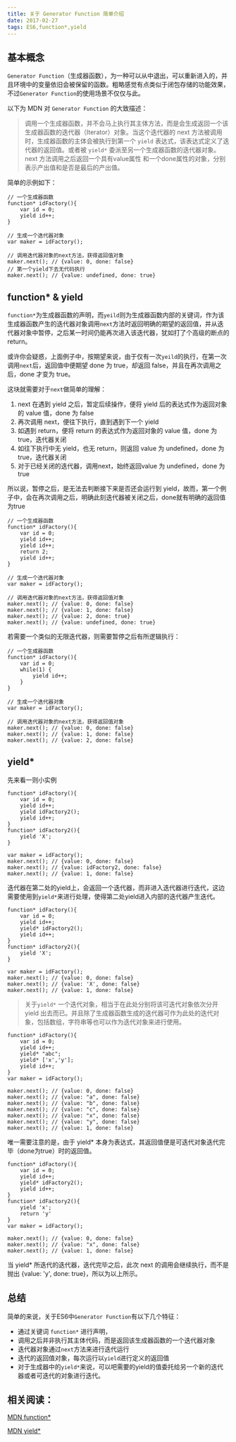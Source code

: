 ```yaml
---
title: 关于 Generator Function 简单介绍
date: 2017-02-27
tags: ES6,function*,yield
---
```

## 基本概念

`Generator Function`（生成器函数），为一种可以从中退出，可以重新进入的，并且环境中的变量依旧会被保留的函数。粗略感觉有点类似于闭包存储的功能效果，不过`Generator Function`的使用场景不仅仅与此。

以下为 MDN 对 `Generator Function` 的大致描述：

> 调用一个生成器函数，并不会马上执行其主体方法，而是会生成返回一个该生成器函数的迭代器（Iterator）对象。当这个迭代器的 next 方法被调用时，生成器函数的主体会被执行到第一个 `yield` 表达式，该表达式定义了迭代器的返回值。或者被 `yield*` 委派至另一个生成器函数的迭代器对象。next 方法调用之后返回一个具有value属性 和一个done属性的对象，分别表示产出值和是否是最后的产出值。

简单的示例如下：

```
// 一个生成器函数
function* idFactory(){
    var id = 0;
    yield id++;
}

// 生成一个迭代器对象
var maker = idFactory();

// 调用迭代器对象的next方法，获得返回值对象 
maker.next(); // {value: 0, done: false}
// 第一个yield下去无代码执行
maker.next(); // {value: undefined, done: true}
```

## function\* & yield

`function*`为生成器函数的声明，而`yeild`则为生成器函数内部的关键词，作为该生成器函数产生的迭代器对象调用`next`方法时返回明确的期望的返回值，并从迭代器对象中暂停，之后某一时间仍能再次进入该迭代器，犹如打了个高级的断点的return。

或许你会疑惑，上面例子中，按期望来说，由于仅有一次`yeild`的执行，在第一次调用`next`后，返回值中便期望 done 为 true，却返回 false，并且在再次调用之后，done 才变为 true。

这块就需要对于`next`做简单的理解：

1. next 在遇到 yield 之后，暂定后续操作，便将 yield 后的表达式作为返回对象的 value 值，done 为 false
2. 再次调用 next，便往下执行，直到遇到下一个 yield
3. 如遇到 return，便将 return 的表达式作为返回对象的 value 值，done 为 true，迭代器关闭
4. 如往下执行中无 yield，也无 return，则返回 value 为 undefined，done 为 true，迭代器关闭
5. 对于已经关闭的迭代器，调用next，始终返回value 为 undefined，done 为 true

所以说，暂停之后，是无法去判断接下来是否还会运行到 yield，故而，第一个例子中，会在再次调用之后，明确此刻迭代器被关闭之后，done就有明确的返回值为true

```
// 一个生成器函数
function* idFactory(){
    var id = 0;
    yield id++;
    yield id++;
    return 2;
    yield id++;
}

// 生成一个迭代器对象
var maker = idFactory();

// 调用迭代器对象的next方法，获得返回值对象 
maker.next(); // {value: 0, done: false}
maker.next(); // {value: 1, done: false}
maker.next(); // {value: 2, done: true}
maker.next(); // {value: undefined, done: true}
```

若需要一个类似的无限迭代器，则需要暂停之后有所逻辑执行：

```
// 一个生成器函数
function* idFactory(){
    var id = 0;
    while(1) {
        yield id++;
    }
}

// 生成一个迭代器对象
var maker = idFactory();

// 调用迭代器对象的next方法，获得返回值对象 
maker.next(); // {value: 0, done: false}
maker.next(); // {value: 1, done: false}
maker.next(); // {value: 2, done: false}
```

## yield*

先来看一则小实例

```
function* idFactory(){
    var id = 0;
    yield id++;
    yield idFactory2();
    yield id++;
}
function* idFactory2(){
    yield 'X';
}

var maker = idFactory();
maker.next(); // {value: 0, done: false}
maker.next(); // {value: idFactory2, done: false}
maker.next(); // {value: 1, done: false}
```

迭代器在第二处的yield上，会返回一个迭代器，而非进入迭代器进行迭代，这边需要使用到`yield*`来进行处理，使得第二处yield进入内部的迭代器产生迭代。

```
function* idFactory(){
    var id = 0;
    yield id++;
    yield* idFactory2();
    yield id++;
}
function* idFactory2(){
    yield 'X';
}

var maker = idFactory();
maker.next(); // {value: 0, done: false}
maker.next(); // {value: 'X', done: false}
maker.next(); // {value: 1, done: false}
```

> 关于`yield*` 一个迭代对象，相当于在此处分别将该可迭代对象依次分开 yield 出去而已。并且除了生成器函数生成的迭代器可作为此处的迭代对象，包括数组，字符串等也可以作为迭代对象来进行使用。

```
function* idFactory(){
    var id = 0;
    yield id++;
    yield* "abc";
    yield* ['x','y'];
    yield id++;
}
var maker = idFactory();

maker.next(); // {value: 0, done: false}
maker.next(); // {value: "a", done: false}
maker.next(); // {value: "b", done: false}
maker.next(); // {value: "c", done: false}
maker.next(); // {value: "x", done: false}
maker.next(); // {value: "y", done: false}
maker.next(); // {value: 1, done: false}
```

唯一需要注意的是，由于 yield* 本身为表达式，其返回值便是可迭代对象迭代完毕（done为true）时的返回值。

```
function* idFactory(){
    var id = 0;
    yield id++;
    yield* idFactory2();
    yield id++;
}
function* idFactory2(){
    yield 'x';
    return 'y'
}
var maker = idFactory();

maker.next(); // {value: 0, done: false}
maker.next(); // {value: "x", done: false}
maker.next(); // {value: 1, done: false}
```

当 yield* 所迭代的迭代器，迭代完毕之后，此次 next 的调用会继续执行，而不是抛出 {value: 'y', done: true}，所以为以上所示。

## 总结

简单的来说，关于ES6中`Generator Function`有以下几个特征：

- 通过关键词 `function*` 进行声明，
- 调用之后并非执行其主体代码，而是返回该生成器函数的一个迭代器对象
- 迭代器对象通过`next`方法来进行迭代运行
- 迭代的返回值对象，每次运行以`yield`进行定义的返回值
- 对于生成器中的`yield*`来说，可以吧需要的yield的值委托给另一个新的迭代器或者可迭代的对象进行迭代。


## 相关阅读：

[MDN function*](https://developer.mozilla.org/zh-CN/docs/Web/JavaScript/Reference/Statements/function*)

[MDN yield*](https://developer.mozilla.org/zh-CN/docs/Web/JavaScript/Reference/Operators/yield*)
